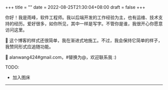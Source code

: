 +++
title =  ""
date = 2022-08-25T21:30:04+08:00
draft = false
+++

你好！我是雨峰，软件工程师。我以后端开发的工作经验为主，也有运维、技术支持的经历。爱好很多，如你所见，其中一样是写字。不管你是谁，我很开心你愿意访问这里。

🚧 这个博客的样式还很简单，我在渐进式地施工。不过，我会保持它简单的样子，我赞同形式应追随功能。

📮 alanwang424#gmail.com，#替换为@，欢迎联系我 :)

TODO:
- 加入图床

---